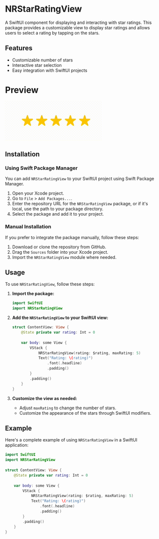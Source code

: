 # NRStarRatingView

A SwiftUI component for displaying and interacting with star ratings. This package provides a customizable view to display star ratings and allows users to select a rating by tapping on the stars.

## Features

- Customizable number of stars
- Interactive star selection
- Easy integration with SwiftUI projects

# Preview
![](https://github.com/niravramani72/NRStarRatingView/blob/main/ratingview.gif)

## Installation

### Using Swift Package Manager

You can add `NRStarRatingView` to your SwiftUI project using Swift Package Manager.

1. Open your Xcode project.
2. Go to `File` > `Add Packages...`.
3. Enter the repository URL for the `NRStarRatingView` package, or if it's local, use the path to your package directory.
4. Select the package and add it to your project.

### Manual Installation

If you prefer to integrate the package manually, follow these steps:

1. Download or clone the repository from GitHub.
2. Drag the `Sources` folder into your Xcode project.
3. Import the `NRStarRatingView` module where needed.

## Usage

To use `NRStarRatingView`, follow these steps:

1. **Import the package:**

    ```swift
    import SwiftUI
    import NRStarRatingView
    ```

2. **Add the `NRStarRatingView` to your SwiftUI view:**

    ```swift
    struct ContentView: View {
        @State private var rating: Int = 0

        var body: some View {
            VStack {
                NRStarRatingView(rating: $rating, maxRating: 5)
                Text("Rating: \(rating)")
                    .font(.headline)
                    .padding()
            }
            .padding()
        }
    }
    ```

3. **Customize the view as needed:**

    - Adjust `maxRating` to change the number of stars.
    - Customize the appearance of the stars through SwiftUI modifiers.

## Example

Here's a complete example of using `NRStarRatingView` in a SwiftUI application:

```swift
import SwiftUI
import NRStarRatingView

struct ContentView: View {
    @State private var rating: Int = 0

    var body: some View {
        VStack {
            NRStarRatingView(rating: $rating, maxRating: 5)
            Text("Rating: \(rating)")
                .font(.headline)
                .padding()
        }
        .padding()
    }
}
